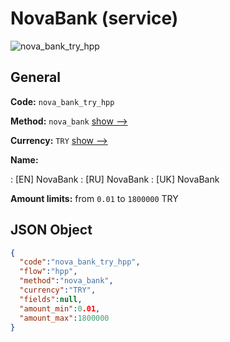 
# NovaBank (service) 
![nova_bank_try_hpp](https://static.openfintech.io/payment_methods/nova_bank_try_hpp/logo.svg?w=400&c=v0.59.26#w200)  

## General 
 
**Code:** `nova_bank_try_hpp` 
 
**Method:** `nova_bank` 
 [show -->](/payment-methods/nova_bank/) 
 
**Currency:** `TRY` [show -->](/currencies/TRY/) 
 
**Name:** 
 
:	[EN] NovaBank 
:	[RU] NovaBank 
:	[UK] NovaBank 
 
**Amount limits:** from `0.01` to `1800000` TRY 

## JSON Object 

```json
{
  "code":"nova_bank_try_hpp",
  "flow":"hpp",
  "method":"nova_bank",
  "currency":"TRY",
  "fields":null,
  "amount_min":0.01,
  "amount_max":1800000
}
```  
